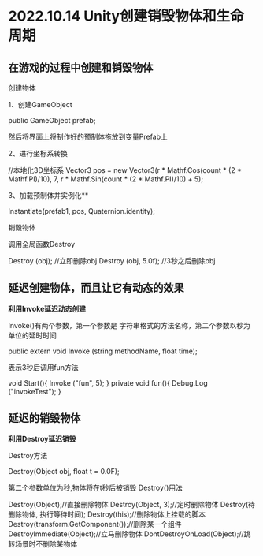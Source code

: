 # 2022.10.14 Unity创建销毁物体和生命周期
## 在游戏的过程中创建和销毁物体
创建物体

1、创建GameObject

public GameObject prefab;

然后将界面上将制作好的预制体拖放到变量Prefab上

2、进行坐标系转换

//本地化3D坐标系
Vector3 pos = new Vector3(r * Mathf.Cos(count * (2 * Mathf.PI)/10), 7, r * Mathf.Sin(count * (2 * Mathf.PI)/10) + 5);

3、加载预制体并实例化**

Instantiate(prefab1, pos, Quaternion.identity);

销毁物体

调用全局函数Destroy

Destroy (obj); //立即删除obj
Destroy (obj, 5.0f); //3秒之后删除obj

## 延迟创建物体，而且让它有动态的效果
**利用Invoke延迟动态创建**

Invoke()有两个参数，第一个参数是 字符串格式的方法名称，第二个参数以秒为单位的延时时间

public extern void Invoke (string methodName, float time);

表示3秒后调用fun方法

void Start(){
    Invoke ("fun", 5);
}
private void fun(){
    Debug.Log ("invokeTest");
}

## 延迟的销毁物体
**利用Destroy延迟销毁**

Destroy方法

Destroy(Object obj, float t = 0.0F);

第二个参数单位为秒,物体将在t秒后被销毁
Destroy()用法

Destroy(Object);//直接删除物体
Destroy(Object, 3);//定时删除物体 Destroy(待删除物体, 执行等待时间);
Destroy(this);//删除物体上挂载的脚本
Destroy(transform.GetComponent<createprim>());//删除某一个组件
DestroyImmediate(Object);//立马删除物体
DontDestroyOnLoad(Object);//跳转场景时不删除某物体
